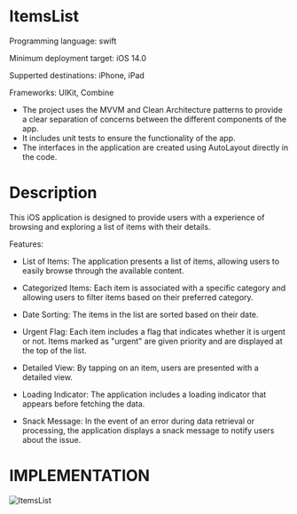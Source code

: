 # ItemsList

Programming language: swift

Minimum deployment target: iOS 14.0

Supperted destinations: iPhone, iPad

Frameworks: UIKit, Combine

- The project uses the MVVM and Clean Architecture patterns to provide a clear separation of concerns between the different components of the app. 
- It includes unit tests to ensure the functionality of the app.
- The interfaces in the application are created using AutoLayout directly in the code.

# Description

This iOS application is designed to provide users with a experience of browsing and exploring a list of items with their details.

Features:

- List of Items: The application presents a list of items, allowing users to easily browse through the available content.

- Categorized Items: Each item is associated with a specific category and allowing users to filter items based on their preferred category.

- Date Sorting: The items in the list are sorted based on their date.

- Urgent Flag: Each item includes a flag that indicates whether it is urgent or not. Items marked as "urgent" are given priority and are displayed at the top of the list.

- Detailed View: By tapping on an item, users are presented with a detailed view.

- Loading Indicator: The application includes a loading indicator that appears before fetching the data.

- Snack Message: In the event of an error during data retrieval or processing, the application displays a snack message to notify users about the issue. 


# IMPLEMENTATION

![ItemsList](https://user-images.githubusercontent.com/31176385/236812105-454d2356-0eab-4899-9b33-65598fd0e005.gif)
